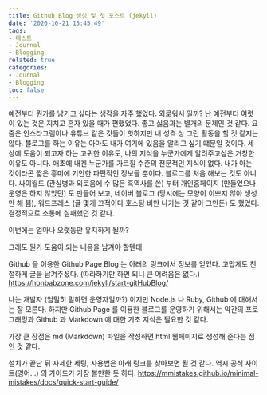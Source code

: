 ```yaml
---
title: Github Blog 생성 및 첫 포스트 (jekyll)
date: '2020-10-21 15:45:49'
tags:
- 테스트
- Journal
- Blogging
related: true
categories:
- Journal
- Blogging
toc: false
---
```


예전부터 뭔가를 남기고 싶다는 생각을 자주 했었다.
외로워서 일까? 난 예전부터 여럿이 있는 것은 지치고 혼자 있을 때가 편했었다. 좋고 싫음과는 별개의 문제인 것 같다.
요즘은 인스타그램이나 유튜브 같은 것들이 핫하지만 내 성격 상 그런 활동을 할 것 같지는 않다. 
블로그를 하는 이유는 아마도 내가 여기에 있음을 알리고 싶기 떄문일 것이다. 세상에 도움이 되고자 하는 고귀한 이유도, 나의 지식을 누군가에게 알려주고싶은 거창한 이유도 아니다. 애초에 내겐 누군가를 가르칠 수준의 전문적인 지식이 없다. 내가 아는 것이라곤 짧은 흥미에 기인한 파편적인 정보들 뿐이다.
블로그를 처음 해보는 것도 아니다. 싸이월드 (관심병과 외로움에 수 많은 흑역사를 쓴) 부터 개인홈페이지 (만들었으나 운영은 하지 않았던) 도 만들어 보고, 네이버 블로그 (당시에는 모양이 이쁘지 않아 생성만 해 봄), 워드프레스 (글 몇개 끄적이다 호스팅 비만 나가는 것 같아 그만둔) 도 했었다. 결정적으로 소통에 실패했던 것 같다.

이번에는 얼마나 오랫동안 유지하게 될까?

그래도 뭔가 도움이 되는 내용을 남겨야 할텐데.

Github 을 이용한 Github Page Blog 는 아래의 링크에서 정보를 얻었다.
고맙게도 친절하게 글을 남겨주셨다. (따라하기만 하면 되니 큰 어려움은 없다.)
https://honbabzone.com/jekyll/start-gitHubBlog/

나는 개발자 (엄밀히 말하면 운영자일까?) 이지만 Node.js 나 Ruby, Github 에 대해서는 잘 모른다. 하지만 Github Page 를 이용한 블로그를 운영하기 위해서는 약간의 프로그래밍과 Github 과 Markdown 에 대한 기초 지식은 필요한 것 같다.

가장 큰 장점은 md (Markdown) 파일을 작성하면 html 웹페이지로 생성해 준다는 점인 것 같다.

설치가 끝난 뒤 자세한 세팅, 사용법은 아래 링크를 찾아보면 될 것 같다. 역시 공식 사이트(영어...) 의 가이드가  가장 볼만한 듯 하다.
https://mmistakes.github.io/minimal-mistakes/docs/quick-start-guide/

